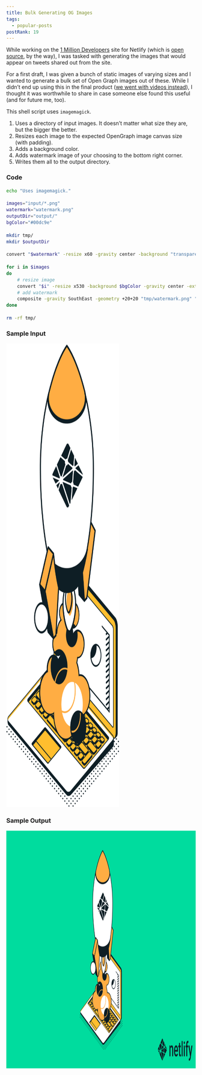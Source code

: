 ```yaml
---
title: Bulk Generating OG Images
tags:
  - popular-posts
postRank: 19
---
```

While working on the [1 Million Developers](https://million-devs.netlify.com/) site for Netlify (which is [open source](https://github.com/netlify/million-devs), by the way), I was tasked with generating the images that would appear on tweets shared out from the site.

For a first draft, I was given a bunch of static images of varying sizes and I wanted to generate a bulk set of Open Graph images out of these. While I didn’t end up using this in the final product ([we went with videos instead](https://twitter.com/1mdevs)), I thought it was worthwhile to share in case someone else found this useful (and for future me, too).

This shell script uses `imagemagick`.

1. Uses a directory of input images. It doesn’t matter what size they are, but the bigger the better.
2. Resizes each image to the expected OpenGraph image canvas size (with padding).
3. Adds a background color.
4. Adds watermark image of your choosing to the bottom right corner.
5. Writes them all to the output directory.

### Code

```bash
echo "Uses imagemagick."

images="input/*.png"
watermark="watermark.png"
outputDir="output/"
bgColor="#00dc9e"

mkdir tmp/
mkdir $outputDir

convert "$watermark" -resize x60 -gravity center -background "transparent" "tmp/watermark.png"

for i in $images
do
	# resize image
	convert "$i" -resize x530 -background $bgColor -gravity center -extent 1200x630 "tmp/${i##*/}"
	# add watermark
	composite -gravity SouthEast -geometry +20+20 "tmp/watermark.png" "tmp/${i##*/}" "${outputDir}${i##*/}"
done

rm -rf tmp/
```

### Sample Input

<img src="/web/img/posts/bulk-og-images/input.png" alt="" width="624" height="1229" style="max-width: 300px">

### Sample Output

<img src="/web/img/posts/bulk-og-images/output.png" alt="" width="1200" height="630">
